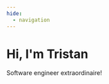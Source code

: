 ```yaml
---
hide:
  - navigation
---
```


# Hi, I'm Tristan

Software engineer extraordinaire!

<!-- [Résumé](/resume/){ .md-button target=_blank } -->

